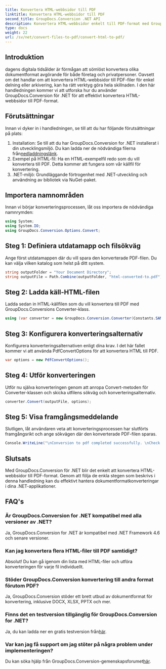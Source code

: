 ```yaml
---
title: Konvertera HTML-webbsidor till PDF
linktitle: Konvertera HTML-webbsidor till PDF
second_title: GroupDocs.Conversion .NET API
description: Konvertera HTML-webbsidor enkelt till PDF-format med GroupDocs.Conversion för .NET. Följ vår steg-för-steg-guide för sömlös konvertering av dokumentformat.
type: docs
weight: 22
url: /sv/net/convert-files-to-pdf/convert-html-to-pdf/
---
```

## Introduktion
dagens digitala tidsålder är förmågan att sömlöst konvertera olika dokumentformat avgörande för både företag och privatpersoner. Oavsett om det handlar om att konvertera HTML-webbsidor till PDF-filer för enkel delning eller arkivering, kan ha rätt verktyg göra hela skillnaden. I den här handledningen kommer vi att utforska hur du använder GroupDocs.Conversion för .NET för att effektivt konvertera HTML-webbsidor till PDF-format.
## Förutsättningar
Innan vi dyker in i handledningen, se till att du har följande förutsättningar på plats:
1.  Installation: Se till att du har GroupDocs.Conversion for .NET installerat i din utvecklingsmiljö. Du kan ladda ner de nödvändiga filerna från[nedladdningslänk](https://releases.groupdocs.com/conversion/net/).
2. Exempel på HTML-fil: Ha en HTML-exempelfil redo som du vill konvertera till PDF. Detta kommer att fungera som vår källfil för konvertering.
3. .NET-miljö: Grundläggande förtrogenhet med .NET-utveckling och användning av bibliotek via NuGet-paket.

## Importera namnområden
Innan vi börjar konverteringsprocessen, låt oss importera de nödvändiga namnrymden:
```csharp
using System;
using System.IO;
using GroupDocs.Conversion.Options.Convert;
```

## Steg 1: Definiera utdatamapp och filsökväg
Ange först utdatamappen där du vill spara den konverterade PDF-filen. Du kan välja vilken katalog som helst på ditt system.
```csharp
string outputFolder = "Your Document Directory";
string outputFile = Path.Combine(outputFolder, "html-converted-to.pdf");
```
## Steg 2: Ladda käll-HTML-filen
Ladda sedan in HTML-källfilen som du vill konvertera till PDF med GroupDocs.Conversions Converter-klass.
```csharp
using (var converter = new GroupDocs.Conversion.Converter(Constants.SAMPLE_HTML))
```
## Steg 3: Konfigurera konverteringsalternativ
Konfigurera konverteringsalternativen enligt dina krav. I det här fallet kommer vi att använda PdfConvertOptions för att konvertera HTML till PDF.
```csharp
var options = new PdfConvertOptions();
```
## Steg 4: Utför konverteringen
Utför nu själva konverteringen genom att anropa Convert-metoden för Converter-klassen och skicka utfilens sökväg och konverteringsalternativ.
```csharp
converter.Convert(outputFile, options);
```
## Steg 5: Visa framgångsmeddelande
Slutligen, låt användaren veta att konverteringsprocessen har slutförts framgångsrikt och ange sökvägen där den konverterade PDF-filen sparas.
```csharp
Console.WriteLine("\nConversion to pdf completed successfully. \nCheck output in {0}", outputFolder);
```

## Slutsats
Med GroupDocs.Conversion för .NET blir det enkelt att konvertera HTML-webbsidor till PDF-format. Genom att följa de enkla stegen som beskrivs i denna handledning kan du effektivt hantera dokumentformatkonverteringar i dina .NET-applikationer.
## FAQ's
### Är GroupDocs.Conversion for .NET kompatibel med alla versioner av .NET?
Ja, GroupDocs.Conversion for .NET är kompatibel med .NET Framework 4.6 och senare versioner.
### Kan jag konvertera flera HTML-filer till PDF samtidigt?
Absolut! Du kan gå igenom din lista med HTML-filer och utföra konverteringen för varje fil individuellt.
### Stöder GroupDocs.Conversion konvertering till andra format förutom PDF?
Ja, GroupDocs.Conversion stöder ett brett utbud av dokumentformat för konvertering, inklusive DOCX, XLSX, PPTX och mer.
### Finns det en testversion tillgänglig för GroupDocs.Conversion for .NET?
 Ja, du kan ladda ner en gratis testversion från[här](https://releases.groupdocs.com/).
### Var kan jag få support om jag stöter på några problem under implementeringen?
 Du kan söka hjälp från GroupDocs.Conversion-gemenskapsforumet[här](https://forum.groupdocs.com/c/conversion/11).